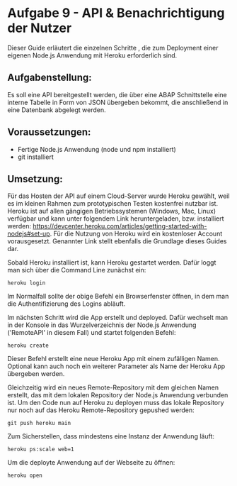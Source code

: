 # Aufgabe 9 - API & Benachrichtigung der Nutzer
Dieser Guide erläutert die einzelnen Schritte , die zum Deployment einer eigenen Node.js Anwendung mit Heroku erforderlich sind.
## Aufgabenstellung:
Es soll eine API bereitgestellt werden, die über eine ABAP Schnittstelle eine interne Tabelle in Form von JSON übergeben bekommt, die anschließend in eine Datenbank abgelegt werden.

## Voraussetzungen:
- Fertige Node.js Anwendung (node und npm installiert)
- git installiert
## Umsetzung:
Für das Hosten der API auf einem Cloud-Server wurde Heroku gewählt, weil es im kleinen Rahmen zum prototypischen Testen kostenfrei nutzbar ist.
Heroku ist auf allen gängigen Betriebssystemen (Windows, Mac, Linux) verfügbar und kann unter folgendem Link heruntergeladen, bzw. installiert werden: https://devcenter.heroku.com/articles/getting-started-with-nodejs#set-up.
Für die Nutzung von Heroku wird ein kostenloser Account vorausgesetzt. Genannter Link stellt ebenfalls die Grundlage dieses Guides dar.

Sobald Heroku installiert ist, kann Heroku gestartet werden. Dafür loggt man sich über die Command Line zunächst ein:

```shell
heroku login
```
Im Normalfall sollte der obige Befehl ein Browserfenster öffnen, in dem man die Authentifizierung des Logins abläuft.


Im nächsten Schritt wird die App erstellt und deployed. Dafür wechselt man in der Konsole in das Wurzelverzeichnis der Node.js Anwendung ('RemoteAPI' in diesem Fall) und startet folgenden Befehl:
```shell
heroku create
```
Dieser Befehl erstellt eine neue Heroku App mit einem zufälligen Namen. Optional kann auch noch ein weiterer Parameter als Name der Heroku App übergeben werden.

Gleichzeitig wird ein neues Remote-Repository mit dem gleichen Namen erstellt, das mit dem lokalen Repository der Node.js Anwendung verbunden ist.
Um den Code nun auf Heroku zu deployen muss das lokale Repository nur noch auf das Heroku Remote-Repository gepushed werden:
```shell
git push heroku main
```
Zum Sicherstellen, dass mindestens eine Instanz der Anwendung läuft:

```shell
heroku ps:scale web=1
```
Um die deployte Anwendung auf der Webseite zu öffnen:
```shell
heroku open
```

